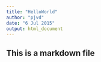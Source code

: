 ```yaml
---
title: "HelloWorld"
author: "pjvd"
date: "6 Jul 2015"
output: html_document
---
```

## This is a markdown file

